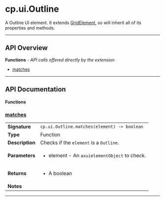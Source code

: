# cp.ui.Outline

A Outline UI element. It extends [GridElement](cp.ui.GridElement.md), so will inherit all of its properties and methods.

---

## API Overview
**Functions** - _API calls offered directly by the extension_
 * [matches](#matches)


---

## API Documentation

#### Functions


### [matches](#matches)

|                                             |                                                                                     |
| --------------------------------------------|-------------------------------------------------------------------------------------|
| **Signature**                               | `cp.ui.Outline.matches(element) -> boolean`                                                                    |
| **Type**                                    | Function                                                                     |
| **Description**                             | Checks if the `element` is a `Outline`.                                                                     |
| **Parameters**                              | <ul><li>element - An `axuielementObject` to check.</li></ul> |
| **Returns**                                 | <ul><li>A boolean</li></ul>          |
| **Notes**                                   | <ul></ul> |

---

